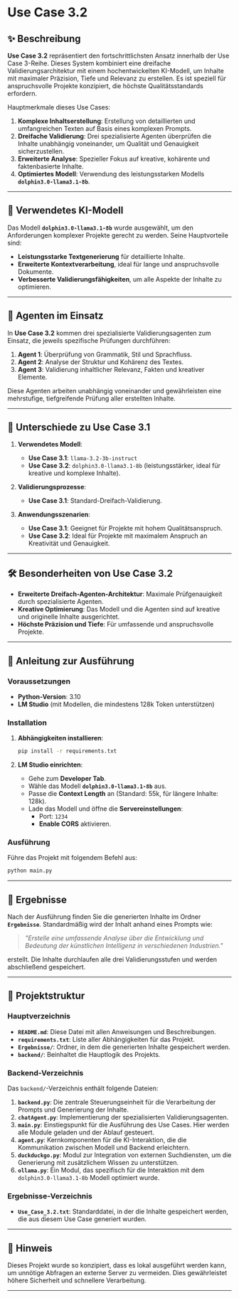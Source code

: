 # **Use Case 3.2**



## ✨ **Beschreibung**

**Use Case 3.2** repräsentiert den fortschrittlichsten Ansatz innerhalb der Use Case 3-Reihe. Dieses System kombiniert eine dreifache Validierungsarchitektur mit einem hochentwickelten KI-Modell, um Inhalte mit maximaler Präzision, Tiefe und Relevanz zu erstellen. Es ist speziell für anspruchsvolle Projekte konzipiert, die höchste Qualitätsstandards erfordern. 

Hauptmerkmale dieses Use Cases:

1. **Komplexe Inhaltserstellung**: Erstellung von detaillierten und umfangreichen Texten auf Basis eines komplexen Prompts.
2. **Dreifache Validierung**: Drei spezialisierte Agenten überprüfen die Inhalte unabhängig voneinander, um Qualität und Genauigkeit sicherzustellen.
3. **Erweiterte Analyse**: Spezieller Fokus auf kreative, kohärente und faktenbasierte Inhalte.
4. **Optimiertes Modell**: Verwendung des leistungsstarken Modells **`dolphin3.0-llama3.1-8b`**.

---

## 🧠 **Verwendetes KI-Modell**

Das Modell **`dolphin3.0-llama3.1-8b`** wurde ausgewählt, um den Anforderungen komplexer Projekte gerecht zu werden. Seine Hauptvorteile sind:

- **Leistungsstarke Textgenerierung** für detaillierte Inhalte.
- **Erweiterte Kontextverarbeitung**, ideal für lange und anspruchsvolle Dokumente.
- **Verbesserte Validierungsfähigkeiten**, um alle Aspekte der Inhalte zu optimieren.

---

## 🤖 **Agenten im Einsatz**

In **Use Case 3.2** kommen drei spezialisierte Validierungsagenten zum Einsatz, die jeweils spezifische Prüfungen durchführen:

1. **Agent 1**: Überprüfung von Grammatik, Stil und Sprachfluss.
2. **Agent 2**: Analyse der Struktur und Kohärenz des Textes.
3. **Agent 3**: Validierung inhaltlicher Relevanz, Fakten und kreativer Elemente.

Diese Agenten arbeiten unabhängig voneinander und gewährleisten eine mehrstufige, tiefgreifende Prüfung aller erstellten Inhalte.

---

## 🔄 **Unterschiede zu Use Case 3.1**

1. **Verwendetes Modell**:
   - **Use Case 3.1**: `llama-3.2-3b-instruct`
   - **Use Case 3.2**: `dolphin3.0-llama3.1-8b` (leistungsstärker, ideal für kreative und komplexe Inhalte).

2. **Validierungsprozesse**:
   - **Use Case 3.1**: Standard-Dreifach-Validierung.
   

3. **Anwendungsszenarien**:
   - **Use Case 3.1**: Geeignet für Projekte mit hohem Qualitätsanspruch.
   - **Use Case 3.2**: Ideal für Projekte mit maximalem Anspruch an Kreativität und Genauigkeit.

---

## 🛠 **Besonderheiten von Use Case 3.2**

- **Erweiterte Dreifach-Agenten-Architektur**: Maximale Prüfgenauigkeit durch spezialisierte Agenten.
- **Kreative Optimierung**: Das Modell und die Agenten sind auf kreative und originelle Inhalte ausgerichtet.
- **Höchste Präzision und Tiefe**: Für umfassende und anspruchsvolle Projekte.

---

## 🚀 **Anleitung zur Ausführung**

### **Voraussetzungen**

- **Python-Version**: 3.10
- **LM Studio** (mit Modellen, die mindestens 128k Token unterstützen)

### **Installation**

1. **Abhängigkeiten installieren**:

   ```bash
   pip install -r requirements.txt
   ```

2. **LM Studio einrichten**:
   - Gehe zum **Developer Tab**.
   - Wähle das Modell **`dolphin3.0-llama3.1-8b`** aus.
   - Passe die **Context Length** an (Standard: 55k, für längere Inhalte: 128k).
   - Lade das Modell und öffne die **Servereinstellungen**:
     - Port: `1234`
     - **Enable CORS** aktivieren.

### **Ausführung**

Führe das Projekt mit folgendem Befehl aus:

```bash
python main.py
```

---

## 🌟 **Ergebnisse**

Nach der Ausführung finden Sie die generierten Inhalte im Ordner **`Ergebnisse`**. Standardmäßig wird der Inhalt anhand eines Prompts wie:

> *"Erstelle eine umfassende Analyse über die Entwicklung und Bedeutung der künstlichen Intelligenz in verschiedenen Industrien."*

erstellt. Die Inhalte durchlaufen alle drei Validierungsstufen und werden abschließend gespeichert.

---

## 📂 **Projektstruktur**

### **Hauptverzeichnis**

- **`README.md`**: Diese Datei mit allen Anweisungen und Beschreibungen.
- **`requirements.txt`**: Liste aller Abhängigkeiten für das Projekt.
- **`Ergebnisse/`**: Ordner, in dem die generierten Inhalte gespeichert werden.
- **`backend/`**: Beinhaltet die Hauptlogik des Projekts.

### **Backend-Verzeichnis**

Das `backend/`-Verzeichnis enthält folgende Dateien:

1. **`backend.py`**: Die zentrale Steuerungseinheit für die Verarbeitung der Prompts und Generierung der Inhalte.
2. **`chatAgent.py`**: Implementierung der spezialisierten Validierungsagenten.
3. **`main.py`**: Einstiegspunkt für die Ausführung des Use Cases. Hier werden alle Module geladen und der Ablauf gesteuert.
4. **`agent.py`**: Kernkomponenten für die KI-Interaktion, die die Kommunikation zwischen Modell und Backend erleichtern.
5. **`duckduckgo.py`**: Modul zur Integration von externen Suchdiensten, um die Generierung mit zusätzlichem Wissen zu unterstützen.
6. **`ollama.py`**: Ein Modul, das spezifisch für die Interaktion mit dem `dolphin3.0-llama3.1-8b` Modell optimiert wurde.

### **Ergebnisse-Verzeichnis**

- **`Use_Case_3.2.txt`**: Standarddatei, in der die Inhalte gespeichert werden, die aus diesem Use Case generiert wurden.

---

## 📝 **Hinweis**

Dieses Projekt wurde so konzipiert, dass es lokal ausgeführt werden kann, um unnötige Abfragen an externe Server zu vermeiden. Dies gewährleistet höhere Sicherheit und schnellere Verarbeitung.

---
